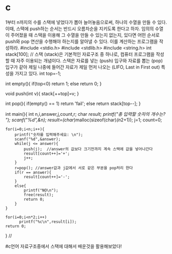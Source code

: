 # c
 1부터 n까지의 수를 스택에 넣었다가 뽑아 늘어놓음으로써, 하나의 수열을 만들 수 있다. 이때, 스택에 push하는 순서는 반드시 오름차순을 지키도록 한다고 하자. 임의의 수열이 주어졌을 때 스택을 이용해 그 수열을 만들 수 있는지 없는지, 있다면 어떤 순서로 push와 pop 연산을 수행해야 하는지를 알아낼 수 있다. 이를 계산하는 프로그램을 작성하라.
#include <stdio.h>
#include <stdlib.h>
#include <string.h>
int stack[100];
// 스택 (stack)은 기본적인 자료구조 중 하나로, 컴퓨터 프로그램을 작성할 때 자주 이용되는 개념이다. 스택은 자료를 넣는 (push) 입구와 자료를 뽑는 (pop) 입구가 같아 제일 나중에 들어간 자료가 제일 먼저 나오는 (LIFO, Last in First out) 특성을 가지고 있다.
int top=-1;


int empty(){
	if(top<0)
	  return 1;
	else
	  return 0;
}


void push(int v){
	stack[++top]=v;
}


int pop(){
	if(empty() == 1)
	  return 'fail';
	else
	  return stack[top--];
}


int main(){
	int n,i,answer,j,count,r;
	char *result;
	printf("총 입력할 숫자의 개수는? ");
	scanf("%d",&n);
	result=(char*)malloc(sizeof(char)*(n*2+1));
	j=1;
	count=0;
	
	for(i=0;i<n;i++){
	    printf("숫자를 입력해주세요: \n");
	    scanf("%d",&answer);
	    while(j <= answer){
	    	push(j);  //answer의 값보다 크기전까지 계속 스택에 값을 넣어나간다  
	    	result[count++]='+';
	    	j++;
		}
		r=pop(); //answer값과 j값에서 서로 같은 부분을 pop처리 한다  
		if(r == answer){
			result[count++]='-';  
		}
		else{
			printf("NO\n");
			free(result);
			return 0;
		}
    }
    
    for(i=0;i<n*2;i++)
		  printf("%c\n",result[i]);
    return 0;
}
//

#c언어 자료구조중에서 스택에 대해서 배운것을 활용해보았다!
